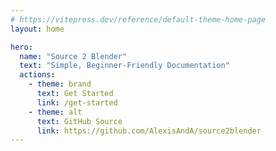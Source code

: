 ```yaml
---
# https://vitepress.dev/reference/default-theme-home-page
layout: home

hero:
  name: "Source 2 Blender"
  text: "Simple, Beginner-Friendly Documentation"
  actions:
    - theme: brand
      text: Get Started
      link: /get-started
    - theme: alt
      text: GitHub Source
      link: https://github.com/AlexisAndA/source2blender
---
```


